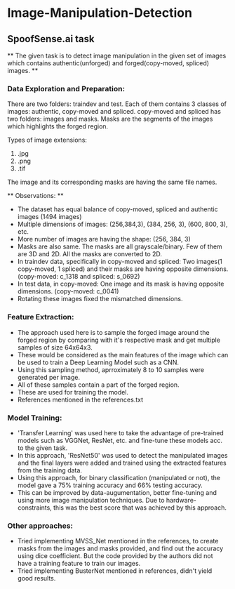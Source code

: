 # Image-Manipulation-Detection
## SpoofSense.ai task

** The given task is to detect image manipulation in the given set of images which contains authentic(unforged) and forged(copy-moved, spliced) images. **

### Data Exploration and Preparation:

There are two folders: traindev and test. Each of them contains 3 classes of images: authentic, copy-moved and spliced. copy-moved and spliced has two folders: images and masks. Masks are the segments of the images which highlights the forged region.

Types of image extensions:
1. .jpg
2. .png
3. .tif

The image and its corresponding masks are having the same file names.

** Observations: **
- The dataset has equal balance of copy-moved, spliced and authentic images (1494 images)
- Multiple dimensions of images: (256,384,3), (384, 256, 3), (600, 800, 3), etc. 
- More number of images are having the shape: (256, 384, 3)
- Masks are also same. The masks are all grayscale/binary. Few of them are 3D and 2D. All the masks are converted to 2D.
- In traindev data, specifically in copy-moved and spliced: Two images(1 copy-moved, 1 spliced) and their masks are having opposite dimensions. (copy-moved: c_1318 and spliced: s_0692)
- In test data, in copy-moved: One image and its mask is having opposite dimensions. (copy-moved: c_0041)
- Rotating these images fixed the mismatched dimensions.

### Feature Extraction:

- The approach used here is to sample the forged image around the forged region by comparing with it's respective mask and get multiple samples of size 64x64x3. 
- These would be considered as the main features of the image which can be used to train a Deep Learning Model such as a CNN.
- Using this sampling method, aprroximately 8 to 10 samples were generated per image.
- All of these samples contain a part of the forged region.
- These are used for training the model.
- References mentioned in the references.txt

### Model Training:
- 'Transfer Learning' was used here to take the advantage of pre-trained models such as VGGNet, ResNet, etc. and fine-tune these models acc. to the given task.
- In this approach, 'ResNet50' was used to detect the manipulated images and the final layers were added and trained using the extracted features from the training data. 
- Using this approach, for binary classification (manipulated or not), the model gave a 75% training accuracy and 66% testing accuracy. 
- This can be improved by data-augumentation, better fine-tuning and using more image manipulation techniques. Due to hardware-constraints, this was the best score that was achieved by this approach.


### Other approaches:
- Tried implementing MVSS_Net mentioned in the references, to create masks from the images and masks provided, and find out the accuracy using dice coefficient. But the code provided by the authors did not have a training feature to train our images.
- Tried implementing BusterNet mentioned in references, didn't yield good results.